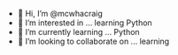 - 👋 Hi, I’m @mcwhacraig
- 👀 I’m interested in ... learning Python
- 🌱 I’m currently learning ... Python
- 💞️ I’m looking to collaborate on ... learning


<!---
mcwhacraig/mcwhacraig is a ✨ special ✨ repository because its `README.md` (this file) appears on your GitHub profile.
You can click the Preview link to take a look at your changes.
--->
